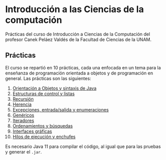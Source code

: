 # Introducción a las Ciencias de la computación
Prácticas del curso de Introducción a Ciencias de la Computación del profesor
Canek Peláez Valdés de la Facultad de Ciencias de la UNAM.

## Prácticas
El curso se repartió en 10 prácticas, cada una enfocada en un tema para la
enseñanza de programación orientada a objetos y de programación en general. Las
prácticas son las siguientes:

1. [Orientación a Objetos y sintaxis de Java](practica1)
2. [Estructuras de control y listas](practica2) 
3. [Recursión](practica3) 
4. [Herencia](practica4) 
5. [Excepciones, entrada/salida y enumeraciones](practica5) 
6. [Genéricos](practica6) 
7. [Iteradores](practica7) 
8. [Ordenamientos y búsquedas](practica8) 
9. [Interfaces gráficas](practica9) 
10. [Hilos de ejecución y enchufes](practica10) 

Es necesario Java 11 para compilar el código, al igual que para las pruebas y
generar el `.jar`.
